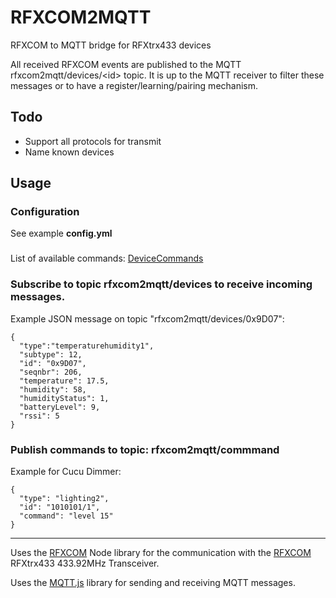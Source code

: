 # RFXCOM2MQTT
RFXCOM to MQTT bridge for RFXtrx433 devices

All received RFXCOM events are published to the MQTT rfxcom2mqtt/devices/\<id\> topic.
It is up to the MQTT receiver to filter these messages or to have a register/learning/pairing mechanism.

## Todo

* Support all protocols for transmit
* Name known devices

## Usage

### Configuration

See example **config.yml**

###
List of available commands: 
[DeviceCommands](https://github.com/rfxcom/node-rfxcom/blob/master/DeviceCommands.md)



### Subscribe to topic **rfxcom2mqtt/devices** to receive incoming messages.

Example JSON message on topic "rfxcom2mqtt/devices/0x9D07":

    {
      "type":"temperaturehumidity1",
      "subtype": 12,
      "id": "0x9D07",
      "seqnbr": 206,
      "temperature": 17.5,
      "humidity": 58,
      "humidityStatus": 1,
      "batteryLevel": 9,
      "rssi": 5
    }

### Publish commands to topic: **rfxcom2mqtt/commmand**

Example for Cucu Dimmer:

    {
      "type": "lighting2",
      "id": "1010101/1",
      "command": "level 15"
    }

----

Uses the [RFXCOM](https://github.com/rfxcom/node-rfxcom) Node library for the communication with the [RFXCOM](http://www.rfxcom.com) RFXtrx433 433.92MHz Transceiver.

Uses the [MQTT.js](https://github.com/mqttjs/MQTT.js) library for sending and receiving MQTT messages.
